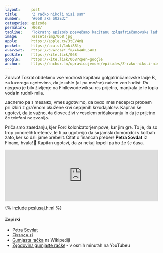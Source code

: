 ```yaml
---
layout: 	post
title:  	"Z račko nikoli nisi sam"
number: 	"#068 aka S02E32"
categories:	epizode
permalink:	/068/
tagline: 	"Tokratno epizodo posvečamo kapitanu golgafrinčamovske ladje B in njegovim modrostim. Citat o financah prebere Petra Sovdat iz Financ. "
image:		/assets/img/068.jpg
apple:		https://apple.co/3tEV4nQ
pocket:		https://pca.st/3mki88ly
overcast:	https://overcast.fm/+beHhLpHmI
podkite:	https://kite.link/068
google:		https://kite.link/068?open=google
anchor:		https://anchor.fm/opravicujemose/episodes/Z-rako-nikoli-nisi-sam-e1795gi
---
```


Zdravo! Tokrat obdelamo vse modrosti kapitana golgafrinčamovske ladje B, za katerega ugotovimo, da je rahlo (ali pa močno) naiven zen budist. Po njegovo je bilo življenje na Fintlewodelwiksu res prijetno, manjkala je le topla voda in rudnik mila.

Začnemo pa z mešalko, vmes ugotivimo, da bodo imeli necepilci problem pri izbiri z grafenom okužene krvi cepljenih krvodajalcev. Kapitan še ugotovi, da je važno, da človek živi v veselem pričakovanju in da je prijetno če telefoni ne zvonijo.

Priča smo zasedanju, kjer Ford kolonizatorjem pove, kar jim gre. To je, da so trop ponorelih kretenov, le ti pa ugotovijo da so jamski domorodci v kolibah zato, ker so dali jame prebelit. Citat o financah prebere **Petra Sovdat** iz Financ, hvala! 🙏 Kapitan ugotovi, da za nekaj kopeli pa bo že še časa. 

<iframe src="https://www.listennotes.com/podcasts/opravičujemo-se-za/z-račko-nikoli-nisi-sam-j4KUhAyP7Me/embed/" height="170px" width="100%" style="width: 1px; min-width: 100%;" loading="lazy" frameborder="0" scrolling="no"></iframe>

{% include poslusaj.html %}

#### Zapiski

- [Petra Sovdat](https://twitter.com/petrasovdat/)
- [Finance.si](https://www.finance.si/)
- [Gumjasta račka](https://en.wikipedia.org/wiki/Rubber_duck) na Wikipediji 
- [Zgodovina gumjaste račke](https://www.youtube.com/watch?v=b29yLwesgdI) - v osmih minutah na YouTubeu